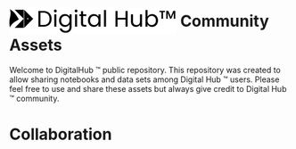 <h1><img style="vertical-align:middle" src='docs/img/logo.png'><span style="vertical-align:middle">  Community Assets</span></h1>

Welcome to DigitalHub ™ public repository. This repository was created to allow sharing notebooks and data sets among Digital Hub ™ users. Please feel free to use and share these assets but always give credit to Digital Hub ™ community.

# Collaboration 
